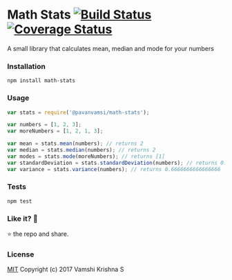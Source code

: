 Math Stats [![Build Status](https://travis-ci.org/pavanvamsi3/math-stats.svg?branch=sd_and_variance)](https://travis-ci.org/pavanvamsi3/math-stats)  [![Coverage Status](https://coveralls.io/repos/github/pavanvamsi3/math-stats/badge.svg?branch=master)](https://coveralls.io/github/pavanvamsi3/math-stats?branch=master)
=========

A small library that calculates mean, median and mode for your numbers

### Installation

  `npm install math-stats`

### Usage

```javascript
var stats = require('@pavanvamsi/math-stats');

var numbers = [1, 2, 3];
var moreNumbers = [1, 2, 1, 3];

var mean = stats.mean(numbers); // returns 2
var median = stats.median(numbers); // returns 2
var modes = stats.mode(moreNumbers); // returns [1]
var standardDeviation = stats.standardDeviation(numbers); // returns 0.816496580927726
var variance = stats.variance(numbers); // returns 0.6666666666666666
```

### Tests

`npm test`

### Like it? :see_no_evil:

:star: the repo and share.

### License

[MIT](https://github.com/pavanvamsi3/math-stats/blob/master/LICENSE) Copyright (c) 2017 Vamshi Krishna S

